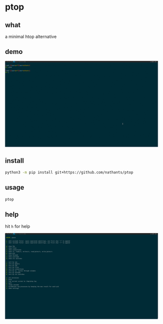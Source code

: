 # ptop

## what

a minimal htop alternative

## demo

![demo](https://github.com/nathants/ptop/raw/master/demo.gif)

## install

```bash
python3 -m pip install git+https://github.com/nathants/ptop
```

## usage

```bash
ptop
```

## help

hit `h` for help

![help](https://github.com/nathants/ptop/raw/master/help.png)
